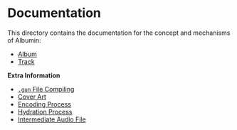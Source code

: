 # Documentation

This directory contains the documentation for the concept and mechanisms of Albumin:

- [Album](./album.md)
- [Track](./track.md)

**Extra Information**

- [`.gun` File Compiling](./compiling.md)
- [Cover Art](./cover.md)
- [Encoding Process](./encoding.md)
- [Hydration Process](./hydration.md)
- [Intermediate Audio File](./intermediate.md)